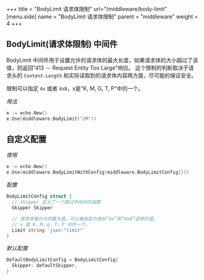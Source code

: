 +++
title = "BodyLimit 请求体限制"
url="/middleware/body-limit"
[menu.side]
  name = "BodyLimit 请求体限制"
  parent = "middleware"
  weight = 4
+++

## BodyLimit(请求体限制) 中间件

BodyLimit 中间件用于设置允许的请求体的最大长度，如果请求体的大小超过了该值，则返回"413 － Request Entity Too Large"响应。
这个限制的判断取决于请求头的 `Content-Length` 和实际读取到的请求体内容两方面，尽可能的保证安全。

限制可以指定 `4x` 或者 `4xB`，x是"K, M, G, T, P"中的一个。

*用法*

```go
e := echo.New()
e.Use(middleware.BodyLimit("2M"))
```

## 自定义配置

*使用*

```go
e := echo.New()
e.Use(middleware.BodyLimitWithConfig(middleware.BodyLimitConfig{}))
```

*配置*

```go
BodyLimitConfig struct {
  // Skipper 定义了一个跳过中间间的函数
  Skipper Skipper

  // 请求体被允许的最大值，可以被指定为类似“4x”和“4xB”这样的值，
  // x 是 K，M，G，T，P 中的一个。
  Limit string `json:"limit"`
}
```

*默认配置*

```go
DefaultBodyLimitConfig = BodyLimitConfig{
  Skipper: defaultSkipper,
}
```










